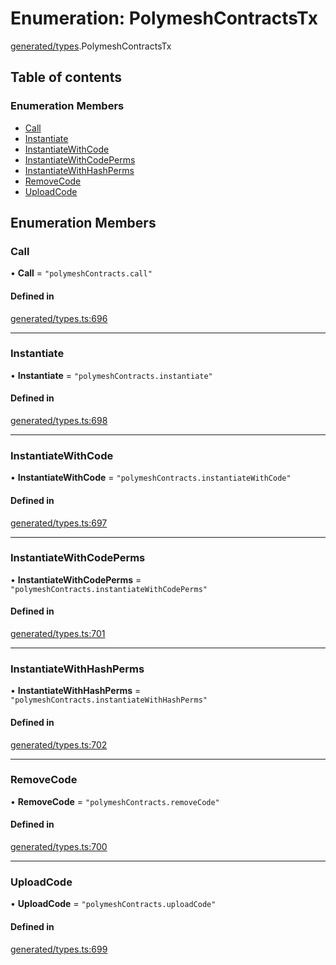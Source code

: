 # Enumeration: PolymeshContractsTx

[generated/types](../wiki/generated.types).PolymeshContractsTx

## Table of contents

### Enumeration Members

- [Call](../wiki/generated.types.PolymeshContractsTx#call)
- [Instantiate](../wiki/generated.types.PolymeshContractsTx#instantiate)
- [InstantiateWithCode](../wiki/generated.types.PolymeshContractsTx#instantiatewithcode)
- [InstantiateWithCodePerms](../wiki/generated.types.PolymeshContractsTx#instantiatewithcodeperms)
- [InstantiateWithHashPerms](../wiki/generated.types.PolymeshContractsTx#instantiatewithhashperms)
- [RemoveCode](../wiki/generated.types.PolymeshContractsTx#removecode)
- [UploadCode](../wiki/generated.types.PolymeshContractsTx#uploadcode)

## Enumeration Members

### Call

• **Call** = ``"polymeshContracts.call"``

#### Defined in

[generated/types.ts:696](https://github.com/PolymeshAssociation/polymesh-sdk/blob/339b7503/src/generated/types.ts#L696)

___

### Instantiate

• **Instantiate** = ``"polymeshContracts.instantiate"``

#### Defined in

[generated/types.ts:698](https://github.com/PolymeshAssociation/polymesh-sdk/blob/339b7503/src/generated/types.ts#L698)

___

### InstantiateWithCode

• **InstantiateWithCode** = ``"polymeshContracts.instantiateWithCode"``

#### Defined in

[generated/types.ts:697](https://github.com/PolymeshAssociation/polymesh-sdk/blob/339b7503/src/generated/types.ts#L697)

___

### InstantiateWithCodePerms

• **InstantiateWithCodePerms** = ``"polymeshContracts.instantiateWithCodePerms"``

#### Defined in

[generated/types.ts:701](https://github.com/PolymeshAssociation/polymesh-sdk/blob/339b7503/src/generated/types.ts#L701)

___

### InstantiateWithHashPerms

• **InstantiateWithHashPerms** = ``"polymeshContracts.instantiateWithHashPerms"``

#### Defined in

[generated/types.ts:702](https://github.com/PolymeshAssociation/polymesh-sdk/blob/339b7503/src/generated/types.ts#L702)

___

### RemoveCode

• **RemoveCode** = ``"polymeshContracts.removeCode"``

#### Defined in

[generated/types.ts:700](https://github.com/PolymeshAssociation/polymesh-sdk/blob/339b7503/src/generated/types.ts#L700)

___

### UploadCode

• **UploadCode** = ``"polymeshContracts.uploadCode"``

#### Defined in

[generated/types.ts:699](https://github.com/PolymeshAssociation/polymesh-sdk/blob/339b7503/src/generated/types.ts#L699)
